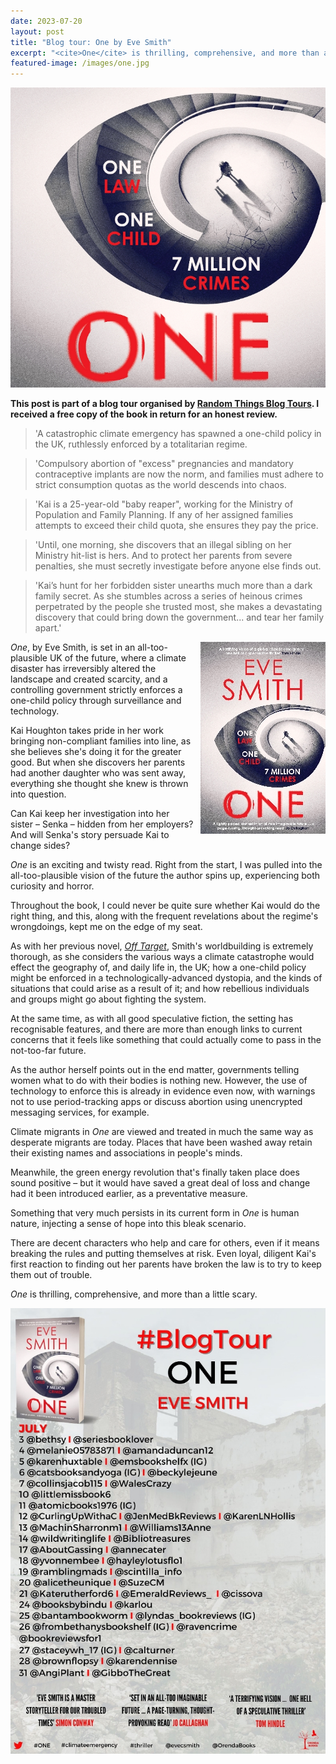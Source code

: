 ```yaml
---
date: 2023-07-20
layout: post
title: "Blog tour: One by Eve Smith"
excerpt: "<cite>One</cite> is thrilling, comprehensive, and more than a little scary."
featured-image: /images/one.jpg
---
```


![One](/images/one.jpg)

**This post is part of a blog tour organised by [Random Things Blog Tours](http://randomthingsthroughmyletterbox.blogspot.com/p/services-to-publishers-authors-blog.html). I received a free copy of the book in return for an honest review.**

> 'A catastrophic climate emergency has spawned a one-child policy in the UK, ruthlessly enforced by a totalitarian regime.

> 'Compulsory abortion of "excess" pregnancies and mandatory contraceptive implants are now the norm, and families must adhere to strict consumption quotas as the world descends into chaos.

> 'Kai is a 25-year-old "baby reaper", working for the Ministry of Population and Family Planning. If any of her assigned families attempts to exceed their child quota, she ensures they pay the price.

> 'Until, one morning, she discovers that an illegal sibling on her Ministry hit-list is hers. And to protect her parents from severe penalties, she must secretly investigate before anyone else finds out.

> 'Kai’s hunt for her forbidden sister unearths much more than a dark family secret. As she stumbles across a series of heinous crimes perpetrated by the people she trusted most, she makes a devastating discovery that could bring down the government... and tear her family apart.'

<img src="/images/one-200.jpg" alt="One" style="float: right; margin-bottom: 10px; margin-left: 10px;">

<cite>One</cite>, by Eve Smith, is set in an all-too-plausible UK of the future, where a climate disaster has irreversibly altered the landscape and created scarcity, and a controlling government strictly enforces a one-child policy through surveillance and technology.

Kai Houghton takes pride in her work bringing non-compliant families into line, as she believes she's doing it for the greater good. But when she discovers her parents had another daughter who was sent away, everything she thought she knew is thrown into question.

Can Kai keep her investigation into her sister &ndash; Senka &ndash; hidden from her employers? And will Senka's story persuade Kai to change sides?

<cite>One</cite> is an exciting and twisty read. Right from the start, I was pulled into the all-too-plausible vision of the future the author spins up, experiencing both curiosity and horror.

Throughout the book, I could never be quite sure whether Kai would do the right thing, and this, along with the frequent revelations about the regime's wrongdoings, kept me on the edge of my seat.

As with her previous novel, [<cite>Off Target</cite>](/blog-tour-off-target/), Smith's worldbuilding is extremely thorough, as she considers the various ways a climate catastrophe would effect the geography of, and daily life in, the UK; how a one-child policy might be enforced in a technologically-advanced dystopia, and the kinds of situations that could arise as a result of it; and how rebellious individuals and groups might go about fighting the system.

At the same time, as with all good speculative fiction, the setting has recognisable features, and there are more than enough links to current concerns that it feels like something that could actually come to pass in the not-too-far future.

As the author herself points out in the end matter, governments telling women what to do with their bodies is nothing new. However, the use of technology to enforce this is already in evidence even now, with warnings not to use period-tracking apps or discuss abortion using unencrypted messaging services, for example.

Climate migrants in <cite>One</cite> are viewed and treated in much the same way as desperate migrants are today. Places that have been washed away retain their existing names and associations in people's minds.

Meanwhile, the green energy revolution that's finally taken place does sound positive &ndash; but it would have saved a great deal of loss and change had it been introduced earlier, as a preventative measure.

Something that very much persists in its current form in <cite>One</cite> is human nature, injecting a sense of hope into this bleak scenario.

There are decent characters who help and care for others, even if it means breaking the rules and putting themselves at risk. Even loyal, diligent Kai's first reaction to finding out her parents have broken the law is to try to keep them out of trouble.

<cite>One</cite> is thrilling, comprehensive, and more than a little scary.

![One blog tour banner](/images/one-banner.jpg)